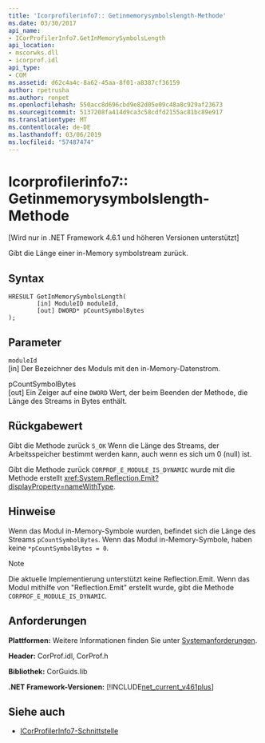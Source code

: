 ```yaml
---
title: 'Icorprofilerinfo7:: Getinmemorysymbolslength-Methode'
ms.date: 03/30/2017
api_name:
- ICorProfilerInfo7.GetInMemorySymbolsLength
api_location:
- mscorwks.dll
- icorprof.idl
api_type:
- COM
ms.assetid: d62c4a4c-8a62-45aa-8f01-a8387cf36159
author: rpetrusha
ms.author: ronpet
ms.openlocfilehash: 550acc8d696cbd9e82d05e09c48a8c929af23673
ms.sourcegitcommit: 5137208fa414d9ca3c58cdfd2155ac81bc89e917
ms.translationtype: MT
ms.contentlocale: de-DE
ms.lasthandoff: 03/06/2019
ms.locfileid: "57487474"
---
```

# <a name="icorprofilerinfo7getinmemorysymbolslength-method"></a>Icorprofilerinfo7:: Getinmemorysymbolslength-Methode
[Wird nur in .NET Framework 4.6.1 und höheren Versionen unterstützt]  
  
 Gibt die Länge einer in-Memory symbolstream zurück.  
  
## <a name="syntax"></a>Syntax  
  
```  
HRESULT GetInMemorySymbolsLength(  
        [in] ModuleID moduleId,  
        [out] DWORD* pCountSymbolBytes  
);  
```  
  
## <a name="parameters"></a>Parameter  
 `moduleId`  
 [in] Der Bezeichner des Moduls mit den in-Memory-Datenstrom.  
  
 pCountSymbolBytes  
 [out] Ein Zeiger auf eine `DWORD` Wert, der beim Beenden der Methode, die Länge des Streams in Bytes enthält.  
  
## <a name="return-value"></a>Rückgabewert  
 Gibt die Methode zurück `S_OK` Wenn die Länge des Streams, der Arbeitsspeicher bestimmt werden kann, auch wenn es sich um 0 (null) ist.  
  
 Gibt die Methode zurück `CORPROF_E_MODULE_IS_DYNAMIC` wurde mit die Methode erstellt <xref:System.Reflection.Emit?displayProperty=nameWithType>.  
  
## <a name="remarks"></a>Hinweise  
 Wenn das Modul in-Memory-Symbole wurden, befindet sich die Länge des Streams `pCountSymbolBytes`. Wenn das Modul in-Memory-Symbole, haben keine `*pCountSymbolBytes = 0`.  
  
> [!NOTE]
>  Die aktuelle Implementierung unterstützt keine Reflection.Emit. Wenn das Modul mithilfe von "Reflection.Emit" erstellt wurde, gibt die Methode `CORPROF_E_MODULE_IS_DYNAMIC`.  
  
## <a name="requirements"></a>Anforderungen  
 **Plattformen:** Weitere Informationen finden Sie unter [Systemanforderungen](../../../../docs/framework/get-started/system-requirements.md).  
  
 **Header:** CorProf.idl, CorProf.h  
  
 **Bibliothek:** CorGuids.lib  
  
 **.NET Framework-Versionen:** [!INCLUDE[net_current_v461plus](../../../../includes/net-current-v461plus-md.md)]  
  
## <a name="see-also"></a>Siehe auch
- [ICorProfilerInfo7-Schnittstelle](../../../../docs/framework/unmanaged-api/profiling/icorprofilerinfo7-interface.md)

